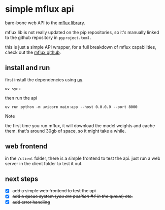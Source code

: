 # simple mflux api

bare-bone web API to the [mflux library](https://github.com/filipstrand/mflux).

mflux lib is not really updated on the pip repositories, so it's manually linked to the github repository in `pyproject.toml`.

this is just a simple API wrapper, for a full breakdown of mflux capabilities, check out the [mflux github](https://github.com/filipstrand/mflux).

## install and run

first install the dependencies using [uv](https://github.com/astral-sh/uv?tab=readme-ov-file#installation)

```
uv sync
```

then run the api

```
uv run python -m uvicorn main:app --host 0.0.0.0 --port 8000
```

> [!NOTE]  
> the first time you run mflux, it will download the model weights and cache them. that's around 30gb of space, so it might take a while.

## web frontend

in the `/client` folder, there is a simple frontend to test the api.
just run a web server in the client folder to test it out.

## next steps

- [x] ~~add a simple web frontend to test the api~~
- [x] ~~add a queue system (_you are position #4 in the queue_) etc.~~
- [x] ~~add error handling~~
